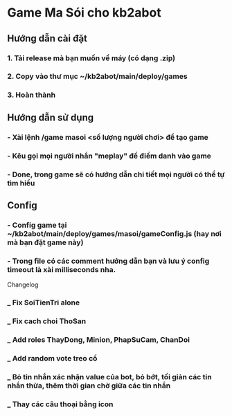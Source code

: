 # Game Ma Sói cho kb2abot
## Hướng dẫn cài đặt
### 1. Tải release mà bạn muốn về máy (có dạng .zip)
### 2. Copy vào thư mục ~/kb2abot/main/deploy/games
### 3. Hoàn thành
## Hướng dẫn sử dụng
### - Xài lệnh /game masoi <số lượng người chơi> để tạo game
### - Kêu gọi mọi người nhắn "meplay" để điểm danh vào game
### - Done, trong game sẽ có hướng dẫn chi tiết mọi người có thể tự tìm hiểu
## Config
### - Config game tại ~/kb2abot/main/deploy/games/masoi/gameConfig.js (hay nơi mà bạn đặt game này)
### - Trong file có các comment hướng dẫn bạn và lưu ý config timeout là xài milliseconds nha.


Changelog

### _ Fix SoiTienTri alone
### _ Fix cach choi ThoSan
### _ Add roles ThayDong, Minion, PhapSuCam, ChanDoi
### _ Add random vote treo cổ
### _ Bỏ tin nhắn xác nhận value của bot, bỏ bớt, tối giản các tin nhắn thừa, thêm thời gian chờ giữa các tin nhắn
### _ Thay các câu thoại bằng icon
